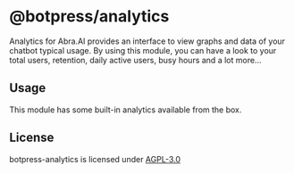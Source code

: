 # @botpress/analytics

Analytics for Abra.AI provides an interface to view graphs and data of your chatbot typical usage. By using this module, you can have a look to your total users, retention, daily active users, busy hours and a lot more...

## Usage

This module has some built-in analytics available from the box.

## License

botpress-analytics is licensed under [AGPL-3.0](/LICENSE)

